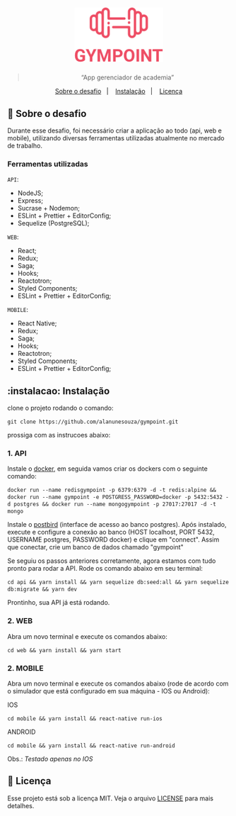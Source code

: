 <h1 align="center">
  <img alt="GYMPOINT" title="GYMPOINT" src=".github/logo.png" width="200px" />
</h1>

<blockquote align="center">“App gerenciador de academia”</blockquote>

<p align="center">
  <a href="#rocket-sobre-o-desafio">Sobre o desafio</a>&nbsp;&nbsp;&nbsp;|&nbsp;&nbsp;&nbsp;
  <a href="#instalacao">Instalação</a>&nbsp;&nbsp;&nbsp;|&nbsp;&nbsp;&nbsp;
  <a href="#memo-licença">Licença</a>
</p>

## :rocket: Sobre o desafio

Durante esse desafio, foi necessário criar a aplicação ao todo (api, web e mobile), utilizando diversas ferramentas utilizadas atualmente no mercado de trabalho.

### Ferramentas utilizadas

`API`:

- NodeJS;
- Express;
- Sucrase + Nodemon;
- ESLint + Prettier + EditorConfig;
- Sequelize (PostgreSQL);

`WEB`:

- React;
- Redux;
- Saga;
- Hooks;
- Reactotron;
- Styled Components;
- ESLint + Prettier + EditorConfig;

`MOBILE`:

- React Native;
- Redux;
- Saga;
- Hooks;
- Reactotron;
- Styled Components;
- ESLint + Prettier + EditorConfig;

## :instalacao: Instalação

clone o projeto rodando o comando:

```
git clone https://github.com/alanunesouza/gympoint.git
```

prossiga com as instrucoes abaixo:

### 1. API

Instale o [docker](https://docs.docker.com/install/), em seguida vamos criar os dockers com o seguinte comando:

```
docker run --name redisgympoint -p 6379:6379 -d -t redis:alpine &&  docker run --name gympoint -e POSTGRESS_PASSWORD=docker -p 5432:5432 -d postgres && docker run --name mongogympoint -p 27017:27017 -d -t mongo
```

Instale o [postbird](https://electronjs.org/apps/postbird) (interface de acesso ao banco postgres). Após instalado, execute e configure a conexão ao banco (HOST localhost, PORT 5432, USERNAME postgres, PASSWORD docker) e clique em "connect". Assim que conectar, crie um banco de dados chamado "gympoint"

Se seguiu os passos anteriores corretamente, agora estamos com tudo pronto para rodar a API. Rode os comando abaixo em seu terminal:

```
cd api && yarn install && yarn sequelize db:seed:all && yarn sequelize db:migrate && yarn dev
```
Prontinho, sua API já está rodando.

### 2. WEB

Abra um novo terminal e execute os comandos abaixo:

```
cd web && yarn install && yarn start
```

### 2. MOBILE

Abra um novo terminal e execute os comandos abaixo (rode de acordo com o simulador que está configurado em sua máquina - IOS ou Android):

IOS 

```
cd mobile && yarn install && react-native run-ios
```

ANDROID

```
cd mobile && yarn install && react-native run-android
```

Obs.: *Testado apenas no IOS*

## :memo: Licença

Esse projeto está sob a licença MIT. Veja o arquivo [LICENSE](LICENSE.md) para mais detalhes.

